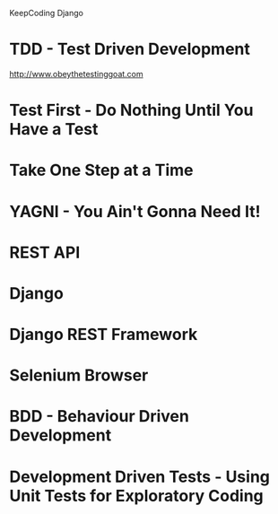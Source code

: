 KeepCoding Django

# TDD - Test Driven Development

http://www.obeythetestinggoat.com

# Test First - Do Nothing Until You Have a Test

# Take One Step at a Time

# YAGNI - You Ain't Gonna Need It!

# REST API

# Django

# Django REST Framework

# Selenium Browser

# BDD - Behaviour Driven Development

# Development Driven Tests - Using Unit Tests for Exploratory Coding
